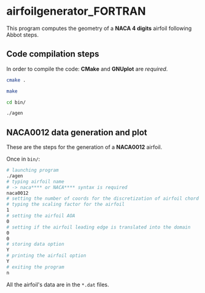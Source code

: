 # airfoilgenerator_FORTRAN

This program computes the geometry of a **NACA 4 digits** airfoil following Abbot steps.

## Code compilation steps

In order to compile the code: **CMake** and **GNUplot** are *required*.

```bash
cmake . 

make 

cd bin/ 

./agen
```

## **NACA0012** data generation and plot

These are the steps for the generation of a **NACA0012** airfoil.

Once in ```bin/```:

```bash
# launching program
./agen 
# typing airfoil name 
# -> naca**** or NACA**** syntax is required
naca0012
# setting the number of coords for the discretization of airfoil chord
# typing the scaling factor for the airfoil
1 
# setting the airfoil AOA
0
# setting if the airfoil leading edge is translated into the domain
0
0
# storing data option 
Y
# printing the airfoil option
Y
# exiting the program 
n
```

All the airfoil's data are in the ```*.dat``` files.
